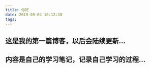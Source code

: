 ```yaml
---
title: 你好
date: 2019-05-04 16:12:10
tags:
---
```

## 这是我的第一篇博客，以后会陆续更新...
## 内容是自己的学习笔记，记录自己学习的过程...